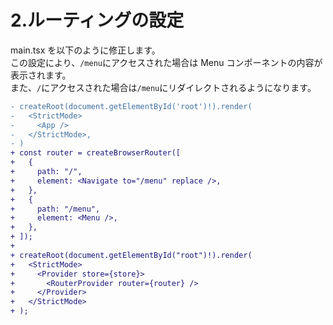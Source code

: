 # 2.ルーティングの設定

main.tsx を以下のように修正します。  
この設定により、`/menu`にアクセスされた場合は Menu コンポーネントの内容が表示されます。  
また、`/`にアクセスされた場合は`/menu`にリダイレクトされるようになります。

```diff
- createRoot(document.getElementById('root')!).render(
-   <StrictMode>
-     <App />
-   </StrictMode>,
- )
+ const router = createBrowserRouter([
+   {
+     path: "/",
+     element: <Navigate to="/menu" replace />,
+   },
+   {
+     path: "/menu",
+     element: <Menu />,
+   },
+ ]);
+
+ createRoot(document.getElementById("root")!).render(
+   <StrictMode>
+     <Provider store={store}>
+       <RouterProvider router={router} />
+     </Provider>
+   </StrictMode>
+ );
```
